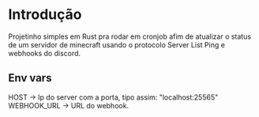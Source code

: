 # Introdução
Projetinho simples em Rust pra rodar em cronjob afim de atualizar o status de um servidor de minecraft usando o protocolo Server List Ping e webhooks do discord. 

## Env vars
HOST -> Ip do server com a porta, tipo assim: "localhost:25565"    
WEBHOOK_URL -> URL do webhook.